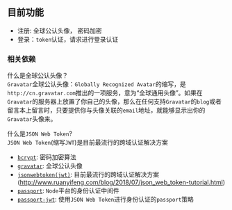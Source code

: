 ## 目前功能
* 注册: 全球公认头像， 密码加密
* 登录：`token`认证，请求进行登录认证


### 相关依赖

什么是全球公认头像？  
`Gravatar`全球公认头像：`Globally Recognized Avatar`的缩写，是`http://cn.gravatar.com`推出的一项服务，意为“全球通用头像”。如果在`Gravatar`的服务器上放置了你自己的头像，那么在任何支持`Gravatar`的`blog`或者留言本上留言时，只要提供你与头像关联的`email`地址，就能够显示出你的`Gravatar`头像来。

什么是`JSON Web Token`?  
`JSON Web Token`(缩写`JWT`)是目前最流行的跨域认证解决方案

* [`bcrypt`](https://github.com/kelektiv/node.bcrypt.js#readme): 密码加密算法
* [`gravatar`](https://github.com/emerleite/node-gravatar): 全球公认头像
* [`jsonwebtoken(jwt)`](https://github.com/auth0/node-jsonwebtoken): 目前最流行的跨域认证解决方案(http://www.ruanyifeng.com/blog/2018/07/json_web_token-tutorial.html)
* [`passport`](https://github.com/jaredhanson/passport): `Node`平台的身份认证中间件
* [`passport-jwt`](https://github.com/themikenicholson/passport-jwt): 使用`JSON Web Token`进行身份认证的`passport`策略
